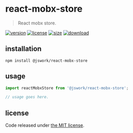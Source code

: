 # react-mobx-store
> React mobx store.

[![version][version-image]][version-url]
[![license][license-image]][license-url]
[![size][size-image]][size-url]
[![download][download-image]][download-url]

## installation
```shell
npm install @jswork/react-mobx-store
```

## usage
```js
import reactMobxStore from '@jswork/react-mobx-store';

// usage goes here.
```

## license
Code released under [the MIT license](https://github.com/afeiship/react-mobx-store/blob/master/LICENSE.txt).

[version-image]: https://img.shields.io/npm/v/@jswork/react-mobx-store
[version-url]: https://npmjs.org/package/@jswork/react-mobx-store

[license-image]: https://img.shields.io/npm/l/@jswork/react-mobx-store
[license-url]: https://github.com/afeiship/react-mobx-store/blob/master/LICENSE.txt

[size-image]: https://img.shields.io/bundlephobia/minzip/@jswork/react-mobx-store
[size-url]: https://github.com/afeiship/react-mobx-store/blob/master/dist/react-mobx-store.min.js

[download-image]: https://img.shields.io/npm/dm/@jswork/react-mobx-store
[download-url]: https://www.npmjs.com/package/@jswork/react-mobx-store
